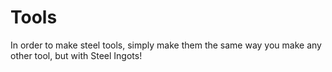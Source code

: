 # Tools

In order to make steel tools, simply make them the same way you make any other tool, but with Steel Ingots!

